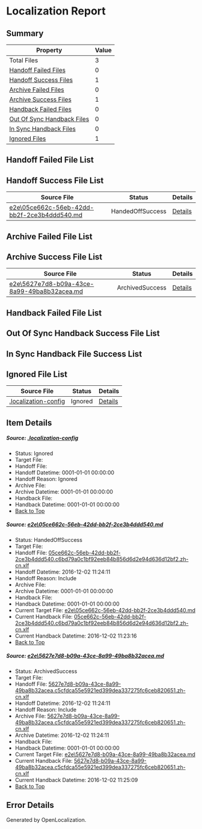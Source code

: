 # <a name='report-top'></a> Localization Report

## Summary
 Property | Value 
 -------- | ----- 
 Total Files | 3
[ Handoff Failed Files ](#handoff-failed-list)| 0
[ Handoff Success Files ](#handoff-success-list)| 1
[ Archive Failed Files ](#archive-failed-list)| 0
[ Archive Success Files ](#archive-success-list)| 1
[ Handback Failed Files ](#handback-failed-list)| 0
[ Out Of Sync Handback Files ](#outofsync-handback-success-list)| 0
[ In Sync Handback Files ](#insync-handback-success-list)| 0
[ Ignored Files ](#ignored-list)| 1

## <a name='handoff-failed-list'></a> Handoff Failed File List

## <a name='handoff-success-list'></a> Handoff Success File List
 Source File | Status | Details 
 ----------- | ------ | ------- 
 [e2e\05ce662c-56eb-42dd-bb2f-2ce3b4ddd540.md](https://github.com/OpenLocalizationTestOrg/ol-test0/blob/92bb5d061ea4ee06b45fe442f9aaae8323959220/e2e/05ce662c-56eb-42dd-bb2f-2ce3b4ddd540.md) | HandedOffSuccess | [Details](#7405df01730673a1437e6e6289e5988010c35ae71)

## <a name='archive-failed-list'></a> Archive Failed File List

## <a name='archive-success-list'></a> Archive Success File List
 Source File | Status | Details 
 ----------- | ------ | ------- 
 [e2e\5627e7d8-b09a-43ce-8a99-49ba8b32acea.md](https://github.com/OpenLocalizationTestOrg/ol-test0/blob/92bb5d061ea4ee06b45fe442f9aaae8323959220/e2e/5627e7d8-b09a-43ce-8a99-49ba8b32acea.md) | ArchivedSuccess | [Details](#a9240592f62a4ad4487cffcdb3ed496c63480afb2)

## <a name='handback-failed-list'></a> Handback Failed File List

## <a name='outofsync-handback-success-list'></a> Out Of Sync Handback Success File List

## <a name='insync-handback-success-list'></a> In Sync Handback File Success List

## <a name='ignored-list'></a> Ignored File List
 Source File | Status | Details 
 ----------- | ------ | ------- 
 [.localization-config](https://github.com/OpenLocalizationTestOrg/ol-test0/blob/92bb5d061ea4ee06b45fe442f9aaae8323959220/.localization-config) | Ignored | [Details](#c268a05ecaa7ec85942ed632c29928ee5bd6da8d0)

## Item Details
##### <a name='c268a05ecaa7ec85942ed632c29928ee5bd6da8d0'></a> Source: [.localization-config](https://github.com/OpenLocalizationTestOrg/ol-test0/blob/92bb5d061ea4ee06b45fe442f9aaae8323959220/.localization-config)
* Status: Ignored
* Target File: 
* Handoff File: 
* Handoff Datetime: 0001-01-01 00:00:00
* Handoff Reason: Ignored
* Archive File: 
* Archive Datetime: 0001-01-01 00:00:00
* Handback File: 
* Handback Datetime: 0001-01-01 00:00:00
* [Back to Top](#report-top)

##### <a name='7405df01730673a1437e6e6289e5988010c35ae71'></a> Source: [e2e\05ce662c-56eb-42dd-bb2f-2ce3b4ddd540.md](https://github.com/OpenLocalizationTestOrg/ol-test0/blob/92bb5d061ea4ee06b45fe442f9aaae8323959220/e2e/05ce662c-56eb-42dd-bb2f-2ce3b4ddd540.md)
* Status: HandedOffSuccess
* Target File: 
* Handoff File: [05ce662c-56eb-42dd-bb2f-2ce3b4ddd540.c6bd79a0c1bf92eeb84b856d6d2e94d636d12bf2.zh-cn.xlf](https://github.com/OpenLocalizationTestOrg/ol-test0-handoff/blob/d7cc7274298f5a7e9fa1b09c562c7404b073713b/ol-handoff/OpenLocalizationTestOrg/ol-test0-zhcn/shujia/ht/05ce662c-56eb-42dd-bb2f-2ce3b4ddd540.c6bd79a0c1bf92eeb84b856d6d2e94d636d12bf2.zh-cn.xlf)
* Handoff Datetime: 2016-12-02 11:24:11
* Handoff Reason: Include
* Archive File: 
* Archive Datetime: 0001-01-01 00:00:00
* Handback File: 
* Handback Datetime: 0001-01-01 00:00:00
* Current Target File: [e2e\05ce662c-56eb-42dd-bb2f-2ce3b4ddd540.md](https://github.com/OpenLocalizationTestOrg/ol-test0-zhcn/blob/7976a413e11efe485a37622583613dafe9ed7a10/e2e/05ce662c-56eb-42dd-bb2f-2ce3b4ddd540.md)
* Current Handback File: [05ce662c-56eb-42dd-bb2f-2ce3b4ddd540.c6bd79a0c1bf92eeb84b856d6d2e94d636d12bf2.zh-cn.xlf](https://github.com/OpenLocalizationTestOrg/ol-test0-handback/blob/79834d7c93874c7172a37e663761840b47a273f5/ol-handback/OpenLocalizationTestOrg/ol-test0-zhcn/shujia/ht/05ce662c-56eb-42dd-bb2f-2ce3b4ddd540.c6bd79a0c1bf92eeb84b856d6d2e94d636d12bf2.zh-cn.xlf)
* Current Handback Datetime: 2016-12-02 11:23:16
* [Back to Top](#report-top)

##### <a name='a9240592f62a4ad4487cffcdb3ed496c63480afb2'></a> Source: [e2e\5627e7d8-b09a-43ce-8a99-49ba8b32acea.md](https://github.com/OpenLocalizationTestOrg/ol-test0/blob/92bb5d061ea4ee06b45fe442f9aaae8323959220/e2e/5627e7d8-b09a-43ce-8a99-49ba8b32acea.md)
* Status: ArchivedSuccess
* Target File: 
* Handoff File: [5627e7d8-b09a-43ce-8a99-49ba8b32acea.c5cfdca55e5921ed399dea337275fc6ceb820651.zh-cn.xlf](https://github.com/OpenLocalizationTestOrg/ol-test0-handoff/blob/d7cc7274298f5a7e9fa1b09c562c7404b073713b/ol-handoff/OpenLocalizationTestOrg/ol-test0-zhcn/shujia/ht/5627e7d8-b09a-43ce-8a99-49ba8b32acea.c5cfdca55e5921ed399dea337275fc6ceb820651.zh-cn.xlf)
* Handoff Datetime: 2016-12-02 11:24:11
* Handoff Reason: Include
* Archive File: [5627e7d8-b09a-43ce-8a99-49ba8b32acea.c5cfdca55e5921ed399dea337275fc6ceb820651.zh-cn.xlf](https://github.com/OpenLocalizationTestOrg/ol-test0-handoff/blob/d2f3546ea7c14819cfee66b22778c0dda8b33003/ol-archive/OpenLocalizationTestOrg/ol-test0-zhcn/shujia/ht/5627e7d8-b09a-43ce-8a99-49ba8b32acea.c5cfdca55e5921ed399dea337275fc6ceb820651.zh-cn.xlf)
* Archive Datetime: 2016-12-02 11:24:11
* Handback File: 
* Handback Datetime: 0001-01-01 00:00:00
* Current Target File: [e2e\5627e7d8-b09a-43ce-8a99-49ba8b32acea.md](https://github.com/OpenLocalizationTestOrg/ol-test0-zhcn/blob/f91e1e69847cbfb6a0c7a2c68f9fcd38ca031484/e2e/5627e7d8-b09a-43ce-8a99-49ba8b32acea.md)
* Current Handback File: [5627e7d8-b09a-43ce-8a99-49ba8b32acea.c5cfdca55e5921ed399dea337275fc6ceb820651.zh-cn.xlf](https://github.com/OpenLocalizationTestOrg/ol-test0-handback/blob/b6be9a6cb8af6e2179f1de9bc797648fef92d0b3/ol-handback/OpenLocalizationTestOrg/ol-test0-zhcn/shujia/ht/5627e7d8-b09a-43ce-8a99-49ba8b32acea.c5cfdca55e5921ed399dea337275fc6ceb820651.zh-cn.xlf)
* Current Handback Datetime: 2016-12-02 11:25:09
* [Back to Top](#report-top)


## Error Details

Generated by OpenLocalization.
